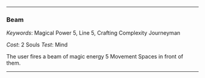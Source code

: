 ___

### Beam

*Keywords*: Magical Power 5, Line 5, Crafting Complexity Journeyman

*Cost*: 2 Souls
*Test*: Mind

The user fires a beam of magic energy 5 Movement Spaces in front of them.

___